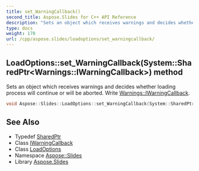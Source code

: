 ```yaml
---
title: set_WarningCallback()
second_title: Aspose.Slides for C++ API Reference
description: "Sets an object which receives warnings and decides whether loading process will continue or will be aborted. Write Warnings::IWarningCallback."
type: docs
weight: 170
url: /cpp/aspose.slides/loadoptions/set_warningcallback/
---
```

## LoadOptions::set_WarningCallback(System::SharedPtr\<Warnings::IWarningCallback\>) method


Sets an object which receives warnings and decides whether loading process will continue or will be aborted. Write [Warnings::IWarningCallback](../../../aspose.slides.warnings/iwarningcallback/).

```cpp
void Aspose::Slides::LoadOptions::set_WarningCallback(System::SharedPtr<Warnings::IWarningCallback> value) override
```

## See Also

* Typedef [SharedPtr](../../system/sharedptr/)
* Class [IWarningCallback](../../aspose.slides.warnings/iwarningcallback/)
* Class [LoadOptions](./)
* Namespace [Aspose::Slides](../)
* Library [Aspose.Slides](../../)